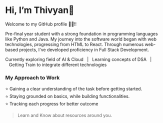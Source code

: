# Hi, I’m Thivyan👋
Welcome to my GitHub profile 👨‍💻!!

Pre-final year student with a strong foundation in programming languages like Python and Java. My journey into the software world began with web technologies, progressing from HTML to React. Through numerous web-based projects, I've developed proficiency in Full Stack Development.

Currently exploring field of AI & Cloud&nbsp;&nbsp;&nbsp;|&nbsp;&nbsp;&nbsp;Learning concepts of DSA&nbsp;&nbsp;&nbsp;|&nbsp;&nbsp;&nbsp;Getting Train to integrate different technologies

### My Approach to Work

⭐ Gaining a clear understanding of the task before getting started.  
⭐ Staying grounded on basics, while building functionalities.  
⭐ Tracking each progress for better outcome  

> Learn and Know about resources around you.
